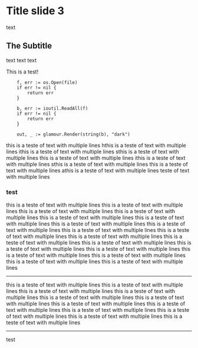 # Title slide 3

text

## The Subtitle

text text text

This is a test!

```golang
	f, err := os.Open(file)
	if err != nil {
		return err
	}

	b, err := ioutil.ReadAll(f)
	if err != nil {
		return err
	}

	out, _ := glamour.Render(string(b), "dark")
```

this is a teste of text with multiple lines hthis is a teste of text with multiple lines ithis is a teste of text with multiple lines sthis is a teste of text with multiple lines  this is a teste of text with multiple lines ithis is a teste of text with multiple lines sthis is a teste of text with multiple lines  this is a teste of text with multiple lines athis is a teste of text with multiple lines  teste of text with multiple lines

### test 

this is a teste of text with multiple lines this is a teste of text with multiple lines this is a teste of text with multiple lines this is a teste of text with multiple lines this is a teste of text with multiple lines this is a teste of text with multiple lines this is a teste of text with multiple lines this is a teste of text with multiple lines this is a teste of text with multiple lines this is a teste of text with multiple lines this is a teste of text with multiple lines this is a teste of text with multiple lines this is a teste of text with multiple lines this is a teste of text with multiple lines this is a teste of text with multiple lines this is a teste of text with multiple lines this is a teste of text with multiple lines this is a teste of text with multiple lines this is a teste of text with multiple lines 

---

this is a teste of text with multiple lines this is a teste of text with multiple lines this is a teste of text with multiple lines this is a teste of text with multiple lines this is a teste of text with multiple lines this is a teste of text with multiple lines this is a teste of text with multiple lines this is a teste of text with multiple lines this is a teste of text with multiple lines this is a teste of text with multiple lines this is a teste of text with multiple lines this is a teste of text with multiple lines

---

test 
